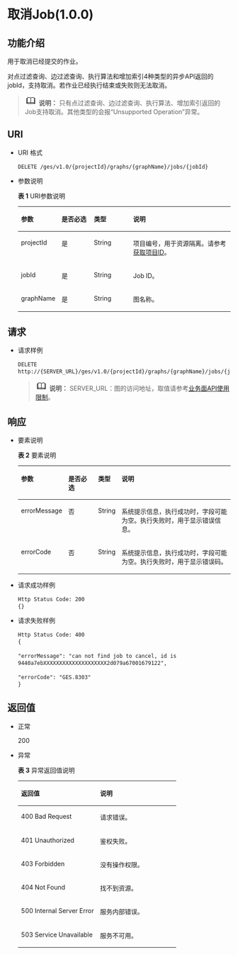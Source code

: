 # 取消Job\(1.0.0\)<a name="ges_03_0038"></a>

## 功能介绍<a name="section57431131202011"></a>

用于取消已经提交的作业。

对点过滤查询、边过滤查询、执行算法和增加索引4种类型的异步API返回的jobId，支持取消。若作业已经执行结束或失败则无法取消。

>![](public_sys-resources/icon-note.gif) **说明：** 
>只有点过滤查询、边过滤查询、执行算法、增加索引返回的Job支持取消。其他类型的会报“Unsupported Operation”异常。

## URI<a name="section56494056202011"></a>

-   URI 格式

    ```
    DELETE /ges/v1.0/{projectId}/graphs/{graphName}/jobs/{jobId}
    ```

-   参数说明

    **表 1**  URI参数说明

    <a name="table66283993202424"></a>
    <table><thead align="left"><tr id="row59205483202424"><th class="cellrowborder" valign="top" width="16.71%" id="mcps1.2.5.1.1"><p id="p59805966202438"><a name="p59805966202438"></a><a name="p59805966202438"></a>参数</p>
    </th>
    <th class="cellrowborder" valign="top" width="15.629999999999999%" id="mcps1.2.5.1.2"><p id="p12445038202438"><a name="p12445038202438"></a><a name="p12445038202438"></a>是否必选</p>
    </th>
    <th class="cellrowborder" valign="top" width="18.78%" id="mcps1.2.5.1.3"><p id="p1415130202438"><a name="p1415130202438"></a><a name="p1415130202438"></a>类型</p>
    </th>
    <th class="cellrowborder" valign="top" width="48.88%" id="mcps1.2.5.1.4"><p id="p47516731202438"><a name="p47516731202438"></a><a name="p47516731202438"></a>说明</p>
    </th>
    </tr>
    </thead>
    <tbody><tr id="row20271122202424"><td class="cellrowborder" valign="top" width="16.71%" headers="mcps1.2.5.1.1 "><p id="p36605179202438"><a name="p36605179202438"></a><a name="p36605179202438"></a>projectId</p>
    </td>
    <td class="cellrowborder" valign="top" width="15.629999999999999%" headers="mcps1.2.5.1.2 "><p id="p12229546202438"><a name="p12229546202438"></a><a name="p12229546202438"></a>是</p>
    </td>
    <td class="cellrowborder" valign="top" width="18.78%" headers="mcps1.2.5.1.3 "><p id="p51069165202438"><a name="p51069165202438"></a><a name="p51069165202438"></a>String</p>
    </td>
    <td class="cellrowborder" valign="top" width="48.88%" headers="mcps1.2.5.1.4 "><p id="p51708449194548"><a name="p51708449194548"></a><a name="p51708449194548"></a>项目编号，用于资源隔离。请参考<a href="获取项目ID.md">获取项目ID</a>。</p>
    </td>
    </tr>
    <tr id="row11419839202424"><td class="cellrowborder" valign="top" width="16.71%" headers="mcps1.2.5.1.1 "><p id="p46355420202438"><a name="p46355420202438"></a><a name="p46355420202438"></a>jobId</p>
    </td>
    <td class="cellrowborder" valign="top" width="15.629999999999999%" headers="mcps1.2.5.1.2 "><p id="p63801554202438"><a name="p63801554202438"></a><a name="p63801554202438"></a>是</p>
    </td>
    <td class="cellrowborder" valign="top" width="18.78%" headers="mcps1.2.5.1.3 "><p id="p543392202438"><a name="p543392202438"></a><a name="p543392202438"></a>String</p>
    </td>
    <td class="cellrowborder" valign="top" width="48.88%" headers="mcps1.2.5.1.4 "><p id="p44014831202438"><a name="p44014831202438"></a><a name="p44014831202438"></a>Job ID。</p>
    </td>
    </tr>
    <tr id="row33038495115"><td class="cellrowborder" valign="top" width="16.71%" headers="mcps1.2.5.1.1 "><p id="p204402484117"><a name="p204402484117"></a><a name="p204402484117"></a>graphName</p>
    </td>
    <td class="cellrowborder" valign="top" width="15.629999999999999%" headers="mcps1.2.5.1.2 "><p id="p16442124819110"><a name="p16442124819110"></a><a name="p16442124819110"></a>是</p>
    </td>
    <td class="cellrowborder" valign="top" width="18.78%" headers="mcps1.2.5.1.3 "><p id="p1644484812118"><a name="p1644484812118"></a><a name="p1644484812118"></a>String</p>
    </td>
    <td class="cellrowborder" valign="top" width="48.88%" headers="mcps1.2.5.1.4 "><p id="p1444614482118"><a name="p1444614482118"></a><a name="p1444614482118"></a>图名称。</p>
    </td>
    </tr>
    </tbody>
    </table>


## 请求<a name="section62446078202011"></a>

-   请求样例

    ```
    DELETE http://{SERVER_URL}/ges/v1.0/{projectId}/graphs/{graphName}/jobs/{jobId}
    ```

    >![](public_sys-resources/icon-note.gif) **说明：** 
    >SERVER\_URL：图的访问地址，取值请参考[业务面API使用限制](业务面API使用限制.md)。


## 响应<a name="section14834278202011"></a>

-   要素说明

    **表 2**  要素说明

    <a name="table9618153202456"></a>
    <table><thead align="left"><tr id="row19256001202456"><th class="cellrowborder" valign="top" width="14.2%" id="mcps1.2.5.1.1"><p id="p4115707020258"><a name="p4115707020258"></a><a name="p4115707020258"></a>参数</p>
    </th>
    <th class="cellrowborder" valign="top" width="15.45%" id="mcps1.2.5.1.2"><p id="p4538840820258"><a name="p4538840820258"></a><a name="p4538840820258"></a>是否必选</p>
    </th>
    <th class="cellrowborder" valign="top" width="9.790000000000001%" id="mcps1.2.5.1.3"><p id="p5258245920258"><a name="p5258245920258"></a><a name="p5258245920258"></a>类型</p>
    </th>
    <th class="cellrowborder" valign="top" width="60.56%" id="mcps1.2.5.1.4"><p id="p3132076620258"><a name="p3132076620258"></a><a name="p3132076620258"></a>说明</p>
    </th>
    </tr>
    </thead>
    <tbody><tr id="row65005079202456"><td class="cellrowborder" valign="top" width="14.2%" headers="mcps1.2.5.1.1 "><p id="p820509320258"><a name="p820509320258"></a><a name="p820509320258"></a>errorMessage</p>
    </td>
    <td class="cellrowborder" valign="top" width="15.45%" headers="mcps1.2.5.1.2 "><p id="p6063279320258"><a name="p6063279320258"></a><a name="p6063279320258"></a>否</p>
    </td>
    <td class="cellrowborder" valign="top" width="9.790000000000001%" headers="mcps1.2.5.1.3 "><p id="p1230923020258"><a name="p1230923020258"></a><a name="p1230923020258"></a>String</p>
    </td>
    <td class="cellrowborder" valign="top" width="60.56%" headers="mcps1.2.5.1.4 "><p id="p5752359620258"><a name="p5752359620258"></a><a name="p5752359620258"></a>系统提示信息，执行成功时，字段可能为空。执行失败时，用于显示错误信息。</p>
    </td>
    </tr>
    <tr id="row12849645202456"><td class="cellrowborder" valign="top" width="14.2%" headers="mcps1.2.5.1.1 "><p id="p5877047420258"><a name="p5877047420258"></a><a name="p5877047420258"></a>errorCode</p>
    </td>
    <td class="cellrowborder" valign="top" width="15.45%" headers="mcps1.2.5.1.2 "><p id="p6278797220258"><a name="p6278797220258"></a><a name="p6278797220258"></a>否</p>
    </td>
    <td class="cellrowborder" valign="top" width="9.790000000000001%" headers="mcps1.2.5.1.3 "><p id="p5266096220258"><a name="p5266096220258"></a><a name="p5266096220258"></a>String</p>
    </td>
    <td class="cellrowborder" valign="top" width="60.56%" headers="mcps1.2.5.1.4 "><p id="p3767953320258"><a name="p3767953320258"></a><a name="p3767953320258"></a>系统提示信息，执行成功时，字段可能为空。执行失败时，用于显示错误码。</p>
    </td>
    </tr>
    </tbody>
    </table>


-   请求成功样例

    ```
    Http Status Code: 200
    {}
    ```

-   请求失败样例

    ```
    Http Status Code: 400
    {
     
    "errorMessage": "can not find job to cancel, id is 9440a7ebXXXXXXXXXXXXXXXXXXXX2d079a67001679122",
     
    "errorCode": "GES.8303"
    }
    ```


## 返回值<a name="section3824743202011"></a>

-   正常

    200

-   异常

    **表 3**  异常返回值说明

    <a name="table7140218185450"></a>
    <table><thead align="left"><tr id="row1329614185450"><th class="cellrowborder" valign="top" width="50%" id="mcps1.2.3.1.1"><p id="p3495986518551"><a name="p3495986518551"></a><a name="p3495986518551"></a>返回值</p>
    </th>
    <th class="cellrowborder" valign="top" width="50%" id="mcps1.2.3.1.2"><p id="p1317678318551"><a name="p1317678318551"></a><a name="p1317678318551"></a>说明</p>
    </th>
    </tr>
    </thead>
    <tbody><tr id="row22356742185450"><td class="cellrowborder" valign="top" width="50%" headers="mcps1.2.3.1.1 "><p id="p1665962118551"><a name="p1665962118551"></a><a name="p1665962118551"></a>400 Bad Request</p>
    </td>
    <td class="cellrowborder" valign="top" width="50%" headers="mcps1.2.3.1.2 "><p id="p725208518551"><a name="p725208518551"></a><a name="p725208518551"></a>请求错误。</p>
    </td>
    </tr>
    <tr id="row44828867185450"><td class="cellrowborder" valign="top" width="50%" headers="mcps1.2.3.1.1 "><p id="p5227908718551"><a name="p5227908718551"></a><a name="p5227908718551"></a>401 Unauthorized</p>
    </td>
    <td class="cellrowborder" valign="top" width="50%" headers="mcps1.2.3.1.2 "><p id="p674761518551"><a name="p674761518551"></a><a name="p674761518551"></a>鉴权失败。</p>
    </td>
    </tr>
    <tr id="row57737827185450"><td class="cellrowborder" valign="top" width="50%" headers="mcps1.2.3.1.1 "><p id="p2006437818551"><a name="p2006437818551"></a><a name="p2006437818551"></a>403 Forbidden</p>
    </td>
    <td class="cellrowborder" valign="top" width="50%" headers="mcps1.2.3.1.2 "><p id="p1460190818551"><a name="p1460190818551"></a><a name="p1460190818551"></a>没有操作权限。</p>
    </td>
    </tr>
    <tr id="row29364829185450"><td class="cellrowborder" valign="top" width="50%" headers="mcps1.2.3.1.1 "><p id="p4159095618551"><a name="p4159095618551"></a><a name="p4159095618551"></a>404 Not Found</p>
    </td>
    <td class="cellrowborder" valign="top" width="50%" headers="mcps1.2.3.1.2 "><p id="p1342429918551"><a name="p1342429918551"></a><a name="p1342429918551"></a>找不到资源。</p>
    </td>
    </tr>
    <tr id="row4978157185450"><td class="cellrowborder" valign="top" width="50%" headers="mcps1.2.3.1.1 "><p id="p5552901118551"><a name="p5552901118551"></a><a name="p5552901118551"></a>500 Internal Server Error</p>
    </td>
    <td class="cellrowborder" valign="top" width="50%" headers="mcps1.2.3.1.2 "><p id="p155603218551"><a name="p155603218551"></a><a name="p155603218551"></a>服务内部错误。</p>
    </td>
    </tr>
    <tr id="row18376792185450"><td class="cellrowborder" valign="top" width="50%" headers="mcps1.2.3.1.1 "><p id="p6060569918551"><a name="p6060569918551"></a><a name="p6060569918551"></a>503 Service Unavailable</p>
    </td>
    <td class="cellrowborder" valign="top" width="50%" headers="mcps1.2.3.1.2 "><p id="p1011455218551"><a name="p1011455218551"></a><a name="p1011455218551"></a>服务不可用。</p>
    </td>
    </tr>
    </tbody>
    </table>


